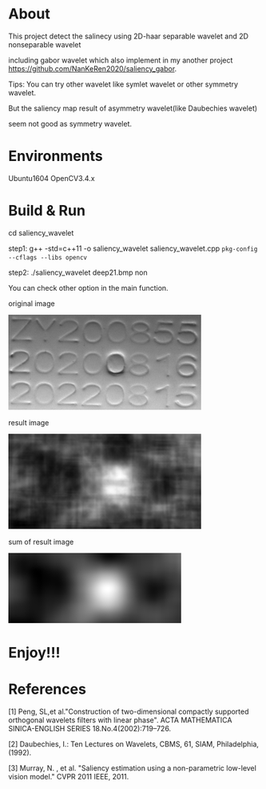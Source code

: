 
About
=====

This project detect the salinecy using 2D-haar separable wavelet  and 2D nonseparable wavelet 

including gabor wavelet which also implement in my another project https://github.com/NanKeRen2020/saliency_gabor.

Tips: You can try other wavelet like symlet wavelet or other symmetry wavelet.

But the saliency map result of asymmetry wavelet(like Daubechies wavelet) 

seem not good as symmetry wavelet.  


Environments
=============

Ubuntu1604  OpenCV3.4.x


Build & Run
============

cd saliency_wavelet

step1:  g++ -std=c++11 -o saliency_wavelet saliency_wavelet.cpp `pkg-config --cflags --libs opencv`

step2:  ./saliency_wavelet  deep21.bmp  non

You can check other option in the main function.  
 
original image

![image](https://github.com/NanKeRen2020/saliency_wavelet/blob/main/deep21.bmp)

result image

![image](https://github.com/NanKeRen2020/saliency_wavelet/blob/main/result.png)

sum of result image

![image](https://github.com/NanKeRen2020/saliency_wavelet/blob/main/result_sum.png)


Enjoy!!!
========


References
==========

[1] Peng, SL,et al."Construction of two-dimensional compactly supported orthogonal wavelets filters with linear phase".
    ACTA MATHEMATICA SINICA-ENGLISH SERIES 18.No.4(2002):719–726. 

[2] Daubechies, I.: Ten Lectures on Wavelets, CBMS, 61, SIAM, Philadelphia, (1992).

[3] Murray, N. , et al. "Saliency estimation using a non-parametric low-level vision model." CVPR 2011 IEEE, 2011.
